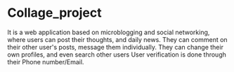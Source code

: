 # Collage_project
It is a web application based on microblogging and social networking, where users can post their thoughts, and daily news. They can comment on their other user's posts, message them individually.
They can change their own profiles, and even search other users
User verification is done through their Phone number/Email.
